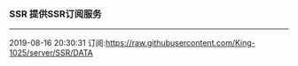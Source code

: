 ### SSR 提供SSR订阅服务
---
2019-08-16 20:30:31 订阅:https://raw.githubusercontent.com/King-1025/server/SSR/DATA
